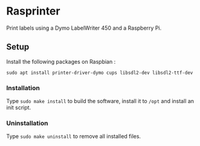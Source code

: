 # Rasprinter

Print labels using a Dymo LabelWriter 450 and a Raspberry Pi.

## Setup

Install the following packages on Raspbian :
```
sudo apt install printer-driver-dymo cups libsdl2-dev libsdl2-ttf-dev
```

### Installation

Type `sudo make install` to build the software, install it to `/opt` and install an init script.

### Uninstallation

Type `sudo make uninstall` to remove all installed files.
